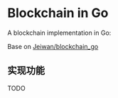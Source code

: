 # Blockchain in Go

A blockchain implementation in Go:

Base on [Jeiwan/blockchain_go](https://github.com/Jeiwan/blockchain_go/)

## 实现功能

TODO
